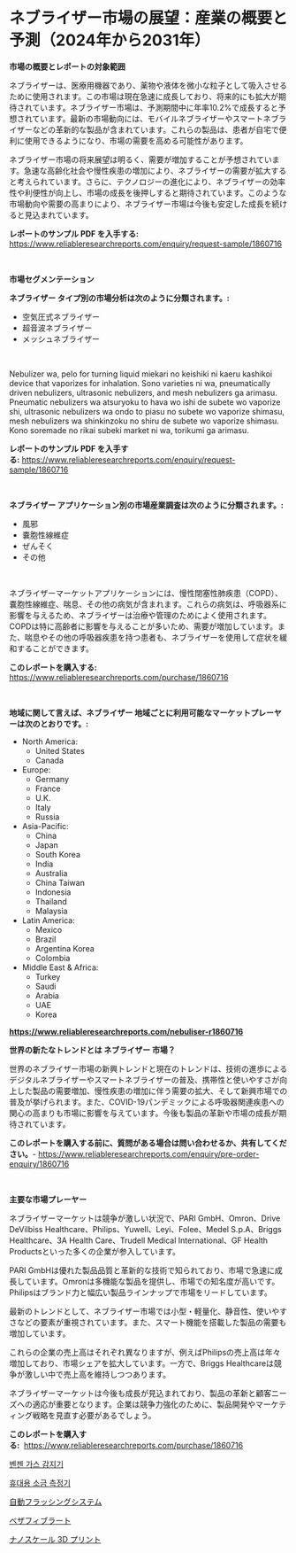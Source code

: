 <p><h1>ネブライザー市場の展望：産業の概要と予測（2024年から2031年）</h1></p><p><strong>市場の概要とレポートの対象範囲</strong></p>
<p><p>ネブライザーは、医療用機器であり、薬物や液体を微小な粒子として吸入させるために使用されます。この市場は現在急速に成長しており、将来的にも拡大が期待されています。ネブライザー市場は、予測期間中に年率10.2%で成長すると予想されています。最新の市場動向には、モバイルネブライザーやスマートネブライザーなどの革新的な製品が含まれています。これらの製品は、患者が自宅で便利に使用できるようになり、市場の需要を高める可能性があります。</p><p>ネブライザー市場の将来展望は明るく、需要が増加することが予想されています。急速な高齢化社会や慢性疾患の増加により、ネブライザーの需要が拡大すると考えられています。さらに、テクノロジーの進化により、ネブライザーの効率性や利便性が向上し、市場の成長を後押しすると期待されています。このような市場動向や需要の高まりにより、ネブライザー市場は今後も安定した成長を続けると見込まれています。</p></p>
<p><strong>レポートのサンプル PDF を入手する:</strong> <a href="https://www.reliableresearchreports.com/enquiry/request-sample/1860716">https://www.reliableresearchreports.com/enquiry/request-sample/1860716</a></p>
<p>&nbsp;</p>
<p><strong>市場セグメンテーション</strong></p>
<p><strong>ネブライザー タイプ別の市場分析は次のように分類されます。:</strong></p>
<p><ul><li>空気圧式ネブライザー</li><li>超音波ネブライザー</li><li>メッシュネブライザー</li></ul></p>
<p>&nbsp;</p>
<p><p>Nebulizer wa, pelo for turning liquid miekari no keishiki ni kaeru kashikoi device that vaporizes for inhalation. Sono varieties ni wa, pneumatically driven nebulizers, ultrasonic nebulizers, and mesh nebulizers ga arimasu. Pneumatic nebulizers wa atsuryoku to hava wo ishi de subete wo vaporize shi, ultrasonic nebulizers wa ondo to piasu no subete wo vaporize shimasu, mesh nebulizers wa shinkinzoku no shiru de subete wo vaporize shimasu. Kono soremade no rikai subeki market ni wa, torikumi ga arimasu.</p></p>
<p><strong>レポートのサンプル PDF を入手する:</strong>&nbsp;<a href="https://www.reliableresearchreports.com/enquiry/request-sample/1860716">https://www.reliableresearchreports.com/enquiry/request-sample/1860716</a></p>
<p>&nbsp;</p>
<p><strong> ネブライザー アプリケーション別の市場産業調査は次のように分類されます。:</strong></p>
<p><ul><li>風邪</li><li>嚢胞性線維症</li><li>ぜんそく</li><li>その他</li></ul></p>
<p>&nbsp;</p>
<p><p>ネブライザーマーケットアプリケーションには、慢性閉塞性肺疾患（COPD）、嚢胞性線維症、喘息、その他の病気が含まれます。これらの病気は、呼吸器系に影響を与えるため、ネブライザーは治療や管理のためによく使用されます。 COPDは特に高齢者に影響を与えることが多いため、需要が増加しています。また、喘息やその他の呼吸器疾患を持つ患者も、ネブライザーを使用して症状を緩和することができます。</p></p>
<p><strong>このレポートを購入する:</strong>&nbsp; <a href="https://www.reliableresearchreports.com/purchase/1860716">https://www.reliableresearchreports.com/purchase/1860716</a></p>
<p>&nbsp;</p>
<p><strong>地域に関して言えば、ネブライザー 地域ごとに利用可能なマーケットプレーヤーは次のとおりです。:</strong></p>
<p><ul>
    <li>
        North America:
        <ul>
            <li>United States</li>
            <li>Canada</li>
        </ul>
    </li>
    <li>
        Europe:
        <ul>
            <li>Germany</li>
            <li>France</li>
            <li>U.K.</li>
            <li>Italy</li>
            <li>Russia</li>
        </ul>
    </li>
    <li>
        Asia-Pacific:
        <ul>
            <li>China</li>
            <li>Japan</li>
            <li>South Korea</li>
            <li>India</li>
            <li>Australia</li>
            <li>China Taiwan</li>
            <li>Indonesia</li>
            <li>Thailand</li>
            <li>Malaysia</li>
        </ul>
    </li>
    <li>
        Latin America:
        <ul>
            <li>Mexico</li>
            <li>Brazil</li>
            <li>Argentina Korea</li>
            <li>Colombia</li>
        </ul>
    </li>
    <li>
        Middle East & Africa:
        <ul>
            <li>Turkey</li>
            <li>Saudi</li>
            <li>Arabia</li>
            <li>UAE</li>
            <li>Korea</li>
        </ul>
    </li>
    </ul></p>
<p><strong><a href="https://www.reliableresearchreports.com/nebuliser-r1860716">https://www.reliableresearchreports.com/nebuliser-r1860716</a></strong>&nbsp;</p>
<p><strong>世界の新たなトレンドとは ネブライザー 市場？</strong></p>
<p><p>世界のネブライザー市場の新興トレンドと現在のトレンドは、技術の進歩によるデジタルネブライザーやスマートネブライザーの普及、携帯性と使いやすさが向上した製品の需要増加、慢性疾患の増加に伴う需要の拡大、そして新興市場での普及が挙げられます。また、COVID-19パンデミックによる呼吸器関連疾患への関心の高まりも市場に影響を与えています。今後も製品の革新や市場の成長が期待されています。</p></p>
<p><strong>このレポートを購入する前に、質問がある場合は問い合わせるか、共有してください。</strong>- <a href="https://www.reliableresearchreports.com/enquiry/pre-order-enquiry/1860716">https://www.reliableresearchreports.com/enquiry/pre-order-enquiry/1860716</a></p>
<p>&nbsp;</p>
<p><strong>主要な市場プレーヤー</strong></p>
<p><p>ネブライザーマーケットは競争が激しい状況で、PARI GmbH、Omron、Drive DeVilbiss Healthcare、Philips、Yuwell、Leyi、Folee、Medel S.p.A、Briggs Healthcare、3A Health Care、Trudell Medical International、GF Health Productsといった多くの企業が参入しています。</p><p>PARI GmbHは優れた製品品質と革新的な技術で知られており、市場で急速に成長しています。Omronは多機能な製品を提供し、市場での知名度が高いです。Philipsはブランド力と幅広い製品ラインナップで市場をリードしています。</p><p>最新のトレンドとして、ネブライザー市場では小型・軽量化、静音性、使いやすさなどの要素が重視されています。また、スマート機能を搭載した製品の需要も増加しています。</p><p>これらの企業の売上高はそれぞれ異なりますが、例えばPhilipsの売上高は年々増加しており、市場シェアを拡大しています。一方で、Briggs Healthcareは競争が激しい中で売上高を維持しつつあります。</p><p>ネブライザーマーケットは今後も成長が見込まれており、製品の革新と顧客ニーズへの適応が重要となります。企業は競争力強化のために、製品開発やマーケティング戦略を見直す必要があるでしょう。</p></p>
<p><strong>このレポートを購入する:</strong>&nbsp;&nbsp;<a href="https://www.reliableresearchreports.com/purchase/1860716">https://www.reliableresearchreports.com/purchase/1860716</a></p>
<p><p><a href="https://medium.com/@cheddar67856/%EB%B2%A4%EC%A0%A0-%EA%B0%80%EC%8A%A4-%EA%B0%90%EC%A7%80%EA%B8%B0-%EC%8B%9C%EC%9E%A5-%EB%B6%84%EC%84%9D-cagr-%EC%8B%9C%EC%9E%A5-%EC%84%B8%EB%B6%84%ED%99%94-%EB%B0%8F-%EC%A0%84-%EC%84%B8%EA%B3%84-%EC%82%B0%EC%97%85-%EA%B0%9C%EC%9A%94-1c36059a5e03">벤젠 가스 감지기</a></p><p><a href="https://medium.com/@stanleylyittle554467/%ED%9C%B4%EB%8C%80%EC%9A%A9-%EC%86%8C%EA%B8%88-%EB%AF%B8%ED%84%B0-%EC%8B%9C%EC%9E%A5-%EC%A1%B0%EC%82%AC-%EB%B3%B4%EA%B3%A0%EC%84%9C-%EA%B7%B8-%EC%97%AD%EC%82%AC-%EB%B0%8F-2024%EB%85%84%EB%B6%80%ED%84%B0-2031%EB%85%84%EA%B9%8C%EC%A7%80%EC%9D%98-%EC%98%88%EC%B8%A1-21e4c0223973">휴대용 소금 측정기</a></p><p><a href="https://medium.com/@attyourniture/%E8%87%AA%E5%8B%95%E6%B4%97%E6%B5%84%E3%82%B7%E3%82%B9%E3%83%86%E3%83%A0%E5%B8%82%E5%A0%B4%E8%A6%8B%E9%80%9A%E3%81%97-%E7%94%A3%E6%A5%AD%E6%A6%82%E8%A6%81%E3%81%A8%E4%BA%88%E6%B8%AC-2024%E5%B9%B4%E3%81%8B%E3%82%892031%E5%B9%B4-780ed95e0071">自動フラッシングシステム</a></p><p><a href="https://medium.com/@arimuller2009/%E3%83%99%E3%82%B6%E3%83%95%E3%82%A3%E3%83%96%E3%83%A9%E3%83%BC%E3%83%88%E5%B8%82%E5%A0%B4%E3%81%AE%E5%B1%95%E6%9C%9B-%E7%94%A3%E6%A5%AD%E6%A6%82%E8%A6%81%E3%81%A8%E4%BA%88%E6%B8%AC-2024%E5%B9%B4%E3%81%8B%E3%82%892031%E5%B9%B4-6719a774f818">ベザフィブラート</a></p><p><a href="https://github.com/schmahlson/Market-Research-Report-List-1/blob/main/588771269099.md">ナノスケール 3D プリント</a></p></p>